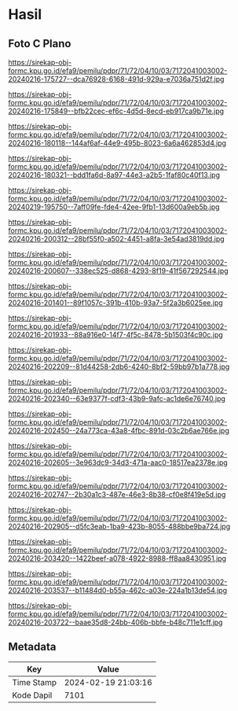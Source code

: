 # Hasil

## Foto C Plano

https://sirekap-obj-formc.kpu.go.id/efa9/pemilu/pdpr/71/72/04/10/03/7172041003002-20240216-175727--dca76928-6168-491d-929a-e7036a751d2f.jpg

https://sirekap-obj-formc.kpu.go.id/efa9/pemilu/pdpr/71/72/04/10/03/7172041003002-20240216-175849--bfb22cec-ef6c-4d5d-8ecd-eb917ca9b71e.jpg

https://sirekap-obj-formc.kpu.go.id/efa9/pemilu/pdpr/71/72/04/10/03/7172041003002-20240216-180118--144af6af-44e9-495b-8023-6a6a462853d4.jpg

https://sirekap-obj-formc.kpu.go.id/efa9/pemilu/pdpr/71/72/04/10/03/7172041003002-20240216-180321--bdd1fa6d-8a97-44e3-a2b5-1faf80c40f13.jpg

https://sirekap-obj-formc.kpu.go.id/efa9/pemilu/pdpr/71/72/04/10/03/7172041003002-20240219-195750--7aff09fe-fde4-42ee-9fb1-13d600a9eb5b.jpg

https://sirekap-obj-formc.kpu.go.id/efa9/pemilu/pdpr/71/72/04/10/03/7172041003002-20240216-200312--28bf55f0-a502-4451-a8fa-3e54ad3819dd.jpg

https://sirekap-obj-formc.kpu.go.id/efa9/pemilu/pdpr/71/72/04/10/03/7172041003002-20240216-200607--338ec525-d868-4293-8f19-41f567292544.jpg

https://sirekap-obj-formc.kpu.go.id/efa9/pemilu/pdpr/71/72/04/10/03/7172041003002-20240216-201401--89f1057c-391b-410b-93a7-5f2a3b6025ee.jpg

https://sirekap-obj-formc.kpu.go.id/efa9/pemilu/pdpr/71/72/04/10/03/7172041003002-20240216-201933--88a916e0-14f7-4f5c-8478-5b1503f4c90c.jpg

https://sirekap-obj-formc.kpu.go.id/efa9/pemilu/pdpr/71/72/04/10/03/7172041003002-20240216-202209--81d44258-2db6-4240-8bf2-59bb97b1a778.jpg

https://sirekap-obj-formc.kpu.go.id/efa9/pemilu/pdpr/71/72/04/10/03/7172041003002-20240216-202340--63e9377f-cdf3-43b9-9afc-ac1de6e76740.jpg

https://sirekap-obj-formc.kpu.go.id/efa9/pemilu/pdpr/71/72/04/10/03/7172041003002-20240216-202450--24a773ca-43a8-4fbc-891d-03c2b6ae766e.jpg

https://sirekap-obj-formc.kpu.go.id/efa9/pemilu/pdpr/71/72/04/10/03/7172041003002-20240216-202605--3e963dc9-34d3-471a-aac0-18517ea2378e.jpg

https://sirekap-obj-formc.kpu.go.id/efa9/pemilu/pdpr/71/72/04/10/03/7172041003002-20240216-202747--2b30a1c3-487e-46e3-8b38-cf0e8f419e5d.jpg

https://sirekap-obj-formc.kpu.go.id/efa9/pemilu/pdpr/71/72/04/10/03/7172041003002-20240216-202905--d5fc3eab-1ba9-423b-8055-488bbe9ba724.jpg

https://sirekap-obj-formc.kpu.go.id/efa9/pemilu/pdpr/71/72/04/10/03/7172041003002-20240216-203420--1422beef-a078-4922-8988-ff8aa8430951.jpg

https://sirekap-obj-formc.kpu.go.id/efa9/pemilu/pdpr/71/72/04/10/03/7172041003002-20240216-203537--b11484d0-b55a-462c-a03e-224a1b13de54.jpg

https://sirekap-obj-formc.kpu.go.id/efa9/pemilu/pdpr/71/72/04/10/03/7172041003002-20240216-203722--baae35d8-24bb-406b-bbfe-b48c711e1cff.jpg


## Metadata

| Key        | Value               |
| ---------- | ------------------- |
| Time Stamp | 2024-02-19 21:03:16 |
| Kode Dapil | 7101                |



